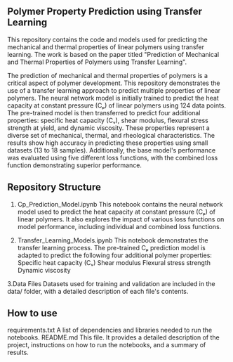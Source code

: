 ## Polymer Property Prediction using Transfer Learning



This repository contains the code and models used for predicting the mechanical and thermal properties of linear polymers using transfer learning. The work is based on the paper titled "Prediction of Mechanical and Thermal Properties of Polymers using Transfer Learning".

The prediction of mechanical and thermal properties of polymers is a critical aspect of polymer development. This repository demonstrates the use of a transfer learning approach to predict multiple properties of linear polymers. The neural network model is initially trained to predict the heat capacity at constant pressure (Cₚ) of linear polymers using 124 data points. The pre-trained model is then transferred to predict four additional properties: specific heat capacity (Cᵥ), shear modulus, flexural stress strength at yield, and dynamic viscosity. These properties represent a diverse set of mechanical, thermal, and rheological characteristics. The results show high accuracy in predicting these properties using small datasets (13 to 18 samples). Additionally, the base model's performance was evaluated using five different loss functions, with the combined loss function demonstrating superior performance.

## Repository Structure

1. Cp_Prediction_Model.ipynb
This notebook contains the neural network model used to predict the heat capacity at constant pressure (Cₚ) of linear polymers. It also explores the impact of various loss functions on model performance, including individual and combined loss functions.

2. Transfer_Learning_Models.ipynb
This notebook demonstrates the transfer learning process. The pre-trained Cₚ prediction model is adapted to predict the following four additional polymer properties:
Specific heat capacity (Cᵥ)
Shear modulus
Flexural stress strength 
Dynamic viscosity

3.Data Files
Datasets used for training and validation are included in the data/ folder, with a detailed description of each file's contents.

## How to use
requirements.txt
A list of dependencies and libraries needed to run the notebooks.
README.md
This file. It provides a detailed description of the project, instructions on how to run the notebooks, and a summary of results.
